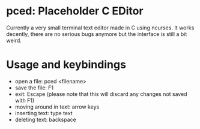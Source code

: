 # pced: Placeholder C EDitor
Currently a very small terminal text editor made in C using ncurses. It works decently, there are no serious bugs anymore but the interface is still a bit weird.

# Usage and keybindings
* open a file: pced \<filename\>
* save the file: F1
* exit: Escape (please note that this will discard any changes not saved with F1)
* moving around in text: arrow keys
* inserting text: type text
* deleting text: backspace
